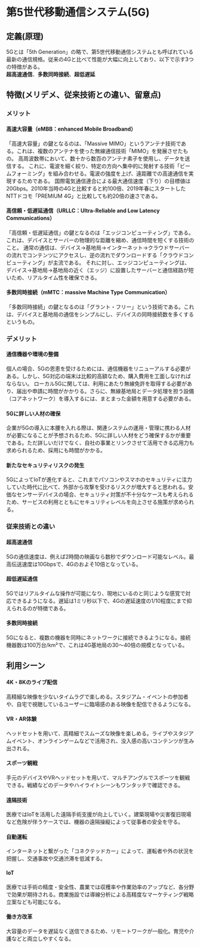 # 第5世代移動通信システム(5G)
## 定義(原理)
5Gとは「5th Generation」の略で、第5世代移動通信システムとも呼ばれている最新の通信規格。従来の4Gと比べて性能が大幅に向上しており、以下で示す3つの特徴がある。  
**超高速通信**、**多数同時接続**、**超低遅延**
## 特徴(メリデメ、従来技術との違い、留意点)
### メリット
#### 高速大容量（eMBB：enhanced Mobile Broadband）
「高速大容量」の鍵となるのは、「Massive MIMO」というアンテナ技術である。これは、複数のアンテナを使った無線通信技術「MIMO」を発展させたもの。
高周波数帯において、数十から数百のアンテナ素子を使用し、データを送信する。
これに、電波を細く絞り、特定の方向へ集中的に発射する技術「ビームフォーミング」を組み合わせる。電波の強度を上げ、遠距離での高速通信を実現するためである。
国際電気通信連合による最大通信速度（下り）の目標値は20Gbps。2010年当時の4Gと比較すると約100倍、2019年春にスタートしたNTTドコモ「PREMIUM 4G」と比較しても約20倍の速さである。
#### 高信頼・低遅延通信（URLLC：Ultra-Reliable and Low Latency Communications）
「高信頼・低遅延通信」の鍵となるのは「エッジコンピューティング」である。これは、デバイスとサーバーの物理的な距離を縮め、通信時間を短くする技術のこと。
通常の通信は、デバイス→基地局→インターネット→クラウドサーバーの流れでコンテンツにアクセスし、逆の流れでダウンロードする「クラウドコンピューティング」が主流である。
それに対し、エッジコンピューティングは、デバイス→基地局→基地局の近く（エッジ）に設置したサーバーと通信経路が短いため、リアルタイム性を確保できる。
#### 多数同時接続（mMTC：massive Machine Type Communication）
「多数同時接続」の鍵となるのは「グラント・フリー」という技術である。これは、デバイスと基地局の通信をシンプルにし、デバイスの同時接続数を多くするというもの。
### デメリット
#### 通信機器や環境の整備
個人の場合、5Gの恩恵を受けるためには、通信機器をリニューアルする必要がある。しかし、5G対応の端末は比較的高額なため、購入費用を工面しなければならない。
ローカル5Gに関しては、利用にあたり無線免許を取得する必要があり、届出や申請に時間がかかりる。さらに、無線基地局とデータ処理を担う設備（コアネットワーク）を導入するには、まとまった金額を用意する必要がある。
#### 5Gに詳しい人材の確保
企業が5Gの導入に本腰を入れる際は、関連システムの運用・管理に携わる人材が必要になることが予想されるため、5Gに詳しい人材をどう確保するかが重要である。ただ詳しいだけでなく、自社の事業とリンクさせて活用できる応用力も求められるため、採用にも時間がかかる。
#### 新たなセキュリティリスクの発生
5GによってIoTが進化すると、これまでパソコンやスマホのセキュリティに注力していた時代に比べて、外部から攻撃を受けるリスクが増大すると思われる。安価なセンサーデバイスの場合、セキュリティ対策が不十分なケースも考えられるため、サービスの利用とともにセキュリティレベルを向上させる施策が求められる。
### 従来技術との違い
#### 超高速通信
5Gの通信速度は、例えば2時間の映画なら数秒でダウンロード可能なレベル。最高伝送速度は10Gbpsで、4Gのおよそ10倍となっている。
#### 超低遅延通信
5Gではリアルタイムな操作が可能になり、現地にいるのと同じような感覚で対応できるようになる。遅延は1ミリ秒以下で、4Gの遅延速度の1/10程度にまで抑えられるのが特徴である。
#### 多数同時接続
5Gになると、複数の機器を同時にネットワークに接続できるようになる。接続機器数は100万台/km²で、これは4G基地局の30～40倍の規模となっている。
## 利用シーン
#### 4K・8Kのライブ配信
高精細な映像を少ないタイムラグで楽しめる。スタジアム・イベントの参加者や、自宅で視聴しているユーザーに臨場感のある映像を配信できるようになる。
#### VR・AR体験
ヘッドセットを用いて、高精細でスムーズな映像を楽しめる。ライブやスタジアムイベント、オンラインゲームなどで活用され、没入感の高いコンテンツが生み出される。
#### スポーツ観戦
手元のデバイスやVRヘッドセットを用いて、マルチアングルでスポーツを観戦できる。戦績などのデータやハイライトシーンもワンタッチで確認できる。
#### 遠隔技術
医療ではIoTを活用した遠隔手術支援が向上していく。建築現場や災害復旧現場など危険が伴うケースでは、機器の遠隔操縦によって従事者の安全を守る。
#### 自動運転
インターネットと繋がった「コネクテッドカー」によって、運転者や外の状況を把握し、交通事故や交通渋滞を低減する。
#### IoT
医療では手術の精度・安全性、農業では収穫率や作業効率のアップなど、各分野で効果が期待される。商業施設では導線分析による高精度なマーケティング戦略立案なども可能になる。
#### 働き方改革
大容量のデータを遅延なく送信できるため、リモートワークが一般化。育児や介護などと両立しやすくなる。
